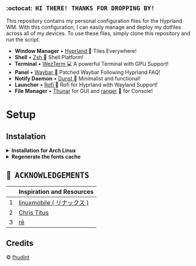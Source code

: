 ### :octocat: ‎ <samp>HI THERE! THANKS FOR DROPPING BY!</samp>
This repository contains my personal configuration files for the Hyprland WM. With this configuration, I can easily manage and deploy my dotfiles across all of my devices. To use these files, simply clone this repository and run the script.

* **Window Manager** • [Hyprland ](https://github.com/hyprwm/Hyprland)🎨 Tiles Everywhere!
* **Shell** • [Zsh ](https://www.zsh.org)🐚 Shell Platform!
* **Terminal** • [WezTerm ](https://github.com/wez/wezterm) 💻 A powerful Terminal with GPU Support!
* **Panel** • [Waybar ](https://aur.archlinux.org/packages/waybar-hyprland-git)🍧 Patched Waybar Following Hyprland FAQ!
* **Notify Daemon** • [Dunst ](https://github.com/dunst-project/dunst) 🍃 Minimalist and functional!
* **Launcher** • [Rofi ](https://github.com/lbonn/rofi) 🚀 Rofi for Hyprland with Wayland Support!
* **File Manager** • [Thunar](https://github.com/xfce-mirror/thunar) for GUI and [ranger](https://github.com/ranger/ranger) 🔖 for Console!

# Setup

## Instalation

<details>
<summary><b> Installation for Arch Linux</b></summary>

# I'am using yay as aur helper

```sh
git clone https://aur.archlinux.org/yay.git
cd yay
makepkg -si

```
# Installing dependency

```sh
yay -Sy hyprland-git waybar-hyprland-git wezterm sddm-git ranger dunst zsh thunar
```
> <b>Rofi with Wayland support</b>
>
> ```sh
> git clone https://github.com/lbonn/rofi.git
> cd rofi
> meson setup build
> ninja -C build
> sudo ninja -C build install
> ``` 

</details>

<details>
<summary><b>Regenerate the fonts cache</b></summary>
This ensures all existing caches are cleaned and regenerated for all installed fonts.

```sh
fc-cache -rv
```

</details>

## :bouquet: ‎ <samp>ACKNOWLEDGEMENTS</samp>

|   | Inspiration and Resources                                                  |
|:-:|:---------------------------------------------------------------------------|
| 1 | [linuxmobile ( リナックス )](https://github.com/linuxmobile)               |
| 2 | [Chris Titus](https://github.com/christitustech)                           |
| 3 | [rē](https://github.com/owl4ce)                                            |

## Credits
© [fhudint](https://github.com/fhudint)
